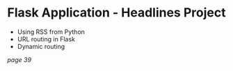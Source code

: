 # Flask Application - Headlines Project

* Using RSS from Python
* URL routing in Flask
* Dynamic routing

_page 39_
